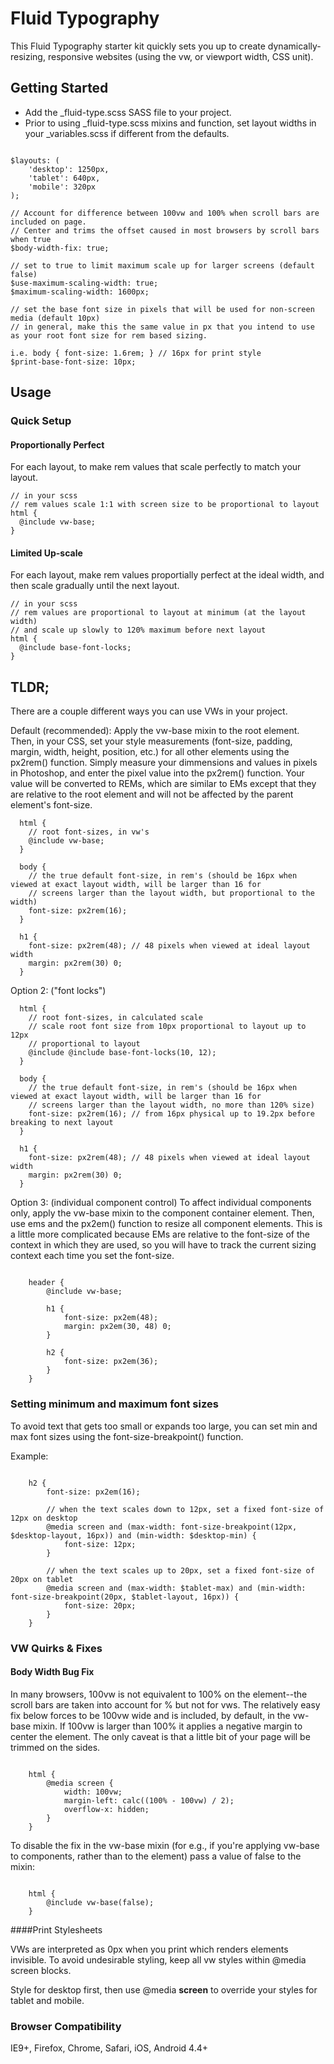 # Fluid Typography

This Fluid Typography starter kit quickly sets you up to create dynamically-resizing, responsive websites (using the vw, or viewport width, CSS unit).

## Getting Started

* Add the _fluid-type.scss SASS file to your project.
* Prior to using _fluid-type.scss mixins and function, set layout widths in your _variables.scss if different from the defaults.

````

$layouts: (
    'desktop': 1250px,
    'tablet': 640px,
    'mobile': 320px
);

// Account for difference between 100vw and 100% when scroll bars are included on page.
// Center and trims the offset caused in most browsers by scroll bars when true
$body-width-fix: true;

// set to true to limit maximum scale up for larger screens (default false)
$use-maximum-scaling-width: true;
$maximum-scaling-width: 1600px;

// set the base font size in pixels that will be used for non-screen media (default 10px)
// in general, make this the same value in px that you intend to use as your root font size for rem based sizing.

i.e. body { font-size: 1.6rem; } // 16px for print style
$print-base-font-size: 10px;
````

## Usage

### Quick Setup

#### Proportionally Perfect

For each layout, to make rem values that scale perfectly to match your layout.

```
// in your scss
// rem values scale 1:1 with screen size to be proportional to layout
html {
  @include vw-base;
}
```

#### Limited Up-scale

For each layout, make rem values proportially perfect at the ideal width, and then
scale gradually until the next layout.

```
// in your scss
// rem values are proportional to layout at minimum (at the layout width)
// and scale up slowly to 120% maximum before next layout
html {
  @include base-font-locks;
}
```

## TLDR;

There are a couple different ways you can use VWs in your project.

Default (recommended): Apply the vw-base mixin to the root <html> element. Then, in your CSS, set your style measurements (font-size, padding, margin, width, height, position, etc.) for all other elements using the px2rem() function. Simply measure your dimmensions and values in pixels in Photoshop, and enter the pixel value into the px2rem() function. Your value will be converted to REMs, which are similar to EMs except that they are relative to the root element and will not be affected by the parent element's font-size.

````
  html {
    // root font-sizes, in vw's
    @include vw-base;
  }

  body {
    // the true default font-size, in rem's (should be 16px when viewed at exact layout width, will be larger than 16 for
    // screens larger than the layout width, but proportional to the width)
    font-size: px2rem(16);
  }

  h1 {
    font-size: px2rem(48); // 48 pixels when viewed at ideal layout width
    margin: px2rem(30) 0;
  }

````

Option 2: ("font locks")

````
  html {
    // root font-sizes, in calculated scale
    // scale root font size from 10px proportional to layout up to 12px
    // proportional to layout
    @include @include base-font-locks(10, 12);
  }

  body {
    // the true default font-size, in rem's (should be 16px when viewed at exact layout width, will be larger than 16 for
    // screens larger than the layout width, no more than 120% size)
    font-size: px2rem(16); // from 16px physical up to 19.2px before breaking to next layout
  }

  h1 {
    font-size: px2rem(48); // 48 pixels when viewed at ideal layout width
    margin: px2rem(30) 0;
  }

````

Option 3: (individual component control) To affect individual components only, apply the vw-base mixin to the component container element. Then, use ems and the px2em() function to resize all component elements. This is a little more complicated because EMs are relative to the font-size of the context in which they are used, so you will have to track the current sizing context each time you set the font-size.

````

	header {
		@include vw-base;

		h1 {
			font-size: px2em(48);
			margin: px2em(30, 48) 0;
		}

		h2 {
			font-size: px2em(36);
		}
	}

````

### Setting minimum and maximum font sizes

To avoid text that gets too small or expands too large, you can set min and max font sizes using the font-size-breakpoint() function.

Example:

````

	h2 {
		font-size: px2em(16);

		// when the text scales down to 12px, set a fixed font-size of 12px on desktop
		@media screen and (max-width: font-size-breakpoint(12px, $desktop-layout, 16px)) and (min-width: $desktop-min) {
			font-size: 12px;
		}

		// when the text scales up to 20px, set a fixed font-size of 20px on tablet
		@media screen and (max-width: $tablet-max) and (min-width: font-size-breakpoint(20px, $tablet-layout, 16px)) {
			font-size: 20px;
		}
	}

````

### VW Quirks & Fixes

#### Body Width Bug Fix

In many browsers, 100vw is not equivalent to 100% on the <html> element--the scroll bars are taken into account for % but not for vws. The relatively easy fix below forces <html> to be 100vw wide and is included, by default, in the vw-base mixin. If 100vw is larger than 100% it applies a negative margin to center the <html> element. The only caveat is that a little bit of your page will be trimmed on the sides.

````

	html {
		@media screen {
			width: 100vw;
			margin-left: calc((100% - 100vw) / 2);
			overflow-x: hidden;
		}
	}

````

To disable the fix in the vw-base mixin (for e.g., if you're applying vw-base to components, rather than to the <html> element) pass a value of false to the mixin:

````

	html {
		@include vw-base(false);
	}

````

####Print Stylesheets

VWs are interpreted as 0px when you print which renders elements invisible. To avoid undesirable styling, keep all vw styles within @media screen blocks.

Style for desktop first, then use @media **screen** to override your styles for tablet and mobile.

### Browser Compatibility
IE9+, Firefox, Chrome, Safari, iOS, Android 4.4+
